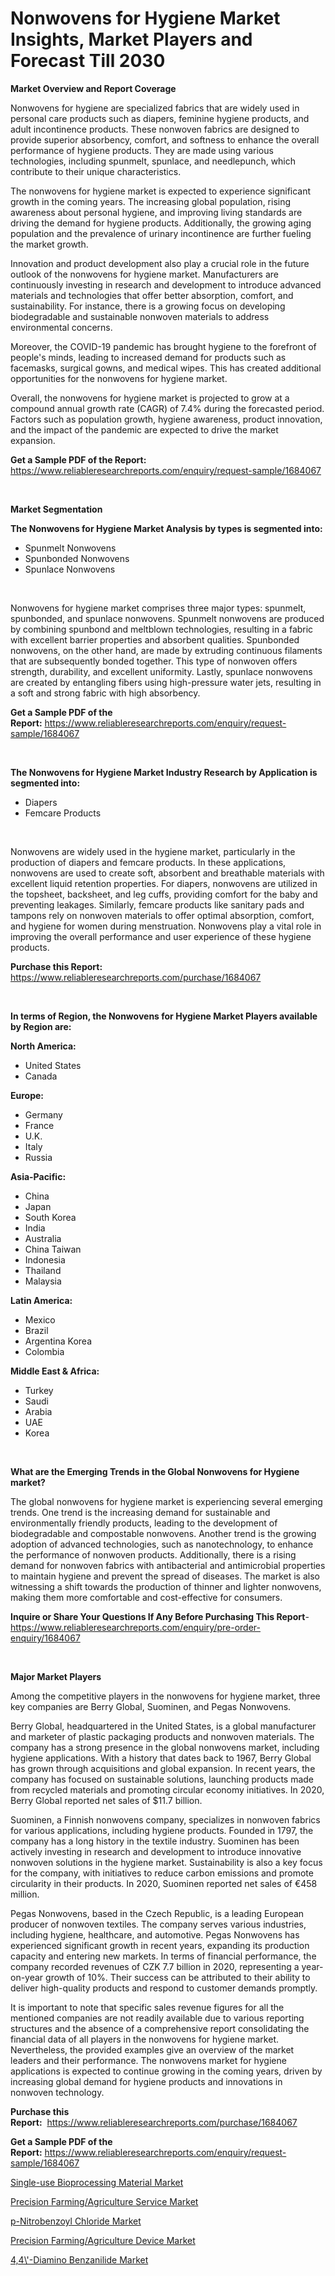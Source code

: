 <p><h1>Nonwovens for Hygiene Market Insights, Market Players and Forecast Till 2030</h1></p><p><strong>Market Overview and Report Coverage</strong></p>
<p><p>Nonwovens for hygiene are specialized fabrics that are widely used in personal care products such as diapers, feminine hygiene products, and adult incontinence products. These nonwoven fabrics are designed to provide superior absorbency, comfort, and softness to enhance the overall performance of hygiene products. They are made using various technologies, including spunmelt, spunlace, and needlepunch, which contribute to their unique characteristics.</p><p>The nonwovens for hygiene market is expected to experience significant growth in the coming years. The increasing global population, rising awareness about personal hygiene, and improving living standards are driving the demand for hygiene products. Additionally, the growing aging population and the prevalence of urinary incontinence are further fueling the market growth.</p><p>Innovation and product development also play a crucial role in the future outlook of the nonwovens for hygiene market. Manufacturers are continuously investing in research and development to introduce advanced materials and technologies that offer better absorption, comfort, and sustainability. For instance, there is a growing focus on developing biodegradable and sustainable nonwoven materials to address environmental concerns.</p><p>Moreover, the COVID-19 pandemic has brought hygiene to the forefront of people's minds, leading to increased demand for products such as facemasks, surgical gowns, and medical wipes. This has created additional opportunities for the nonwovens for hygiene market.</p><p>Overall, the nonwovens for hygiene market is projected to grow at a compound annual growth rate (CAGR) of 7.4% during the forecasted period. Factors such as population growth, hygiene awareness, product innovation, and the impact of the pandemic are expected to drive the market expansion.</p></p>
<p><strong>Get a Sample PDF of the Report:</strong> <a href="https://www.reliableresearchreports.com/enquiry/request-sample/1684067">https://www.reliableresearchreports.com/enquiry/request-sample/1684067</a></p>
<p>&nbsp;</p>
<p><strong>Market Segmentation</strong></p>
<p><strong>The Nonwovens for Hygiene Market Analysis by types is segmented into:</strong></p>
<p><ul><li>Spunmelt Nonwovens</li><li>Spunbonded Nonwovens</li><li>Spunlace Nonwovens</li></ul></p>
<p>&nbsp;</p>
<p><p>Nonwovens for hygiene market comprises three major types: spunmelt, spunbonded, and spunlace nonwovens. Spunmelt nonwovens are produced by combining spunbond and meltblown technologies, resulting in a fabric with excellent barrier properties and absorbent qualities. Spunbonded nonwovens, on the other hand, are made by extruding continuous filaments that are subsequently bonded together. This type of nonwoven offers strength, durability, and excellent uniformity. Lastly, spunlace nonwovens are created by entangling fibers using high-pressure water jets, resulting in a soft and strong fabric with high absorbency.</p></p>
<p><strong>Get a Sample PDF of the Report:</strong>&nbsp;<a href="https://www.reliableresearchreports.com/enquiry/request-sample/1684067">https://www.reliableresearchreports.com/enquiry/request-sample/1684067</a></p>
<p>&nbsp;</p>
<p><strong>The Nonwovens for Hygiene Market Industry Research by Application is segmented into:</strong></p>
<p><ul><li>Diapers</li><li>Femcare Products</li></ul></p>
<p>&nbsp;</p>
<p><p>Nonwovens are widely used in the hygiene market, particularly in the production of diapers and femcare products. In these applications, nonwovens are used to create soft, absorbent and breathable materials with excellent liquid retention properties. For diapers, nonwovens are utilized in the topsheet, backsheet, and leg cuffs, providing comfort for the baby and preventing leakages. Similarly, femcare products like sanitary pads and tampons rely on nonwoven materials to offer optimal absorption, comfort, and hygiene for women during menstruation. Nonwovens play a vital role in improving the overall performance and user experience of these hygiene products.</p></p>
<p><strong>Purchase this Report:</strong>&nbsp; <a href="https://www.reliableresearchreports.com/purchase/1684067">https://www.reliableresearchreports.com/purchase/1684067</a></p>
<p>&nbsp;</p>
<p><strong>In terms of Region, the Nonwovens for Hygiene Market Players available by Region are:</strong></p>
<p>
    <p> <strong> North America: </strong>
        <ul>
            <li>United States</li>
            <li>Canada</li>
        </ul>
        </p> 
    <p> <strong> Europe: </strong>
        <ul>
            <li>Germany</li>
            <li>France</li>
            <li>U.K.</li>
            <li>Italy</li>
            <li>Russia</li>
        </ul>
        </p> 
    <p> <strong> Asia-Pacific: </strong>
        <ul>
            <li>China</li>
            <li>Japan</li>
            <li>South Korea</li>
            <li>India</li>
            <li>Australia</li>
            <li>China Taiwan</li>
            <li>Indonesia</li>
            <li>Thailand</li>
            <li>Malaysia</li>
        </ul>
        </p> 
    <p> <strong> Latin America: </strong>
        <ul>
            <li>Mexico</li>
            <li>Brazil</li>
            <li>Argentina Korea</li>
            <li>Colombia</li>
        </ul>
        </p> 
    <p> <strong> Middle East & Africa: </strong>
        <ul>
            <li>Turkey</li>
            <li>Saudi</li>
            <li>Arabia</li>
            <li>UAE</li>
            <li>Korea</li>
        </ul>
    </p>
    </p>
<p>&nbsp;</p>
<p><strong>What are the Emerging Trends in the Global Nonwovens for Hygiene market?</strong></p>
<p><p>The global nonwovens for hygiene market is experiencing several emerging trends. One trend is the increasing demand for sustainable and environmentally friendly products, leading to the development of biodegradable and compostable nonwovens. Another trend is the growing adoption of advanced technologies, such as nanotechnology, to enhance the performance of nonwoven products. Additionally, there is a rising demand for nonwoven fabrics with antibacterial and antimicrobial properties to maintain hygiene and prevent the spread of diseases. The market is also witnessing a shift towards the production of thinner and lighter nonwovens, making them more comfortable and cost-effective for consumers.</p></p>
<p><strong>Inquire or Share Your Questions If Any Before Purchasing This Report</strong>- <a href="https://www.reliableresearchreports.com/enquiry/pre-order-enquiry/1684067">https://www.reliableresearchreports.com/enquiry/pre-order-enquiry/1684067</a></p>
<p>&nbsp;</p>
<p><strong>Major Market Players</strong></p>
<p><p>Among the competitive players in the nonwovens for hygiene market, three key companies are Berry Global, Suominen, and Pegas Nonwovens. </p><p>Berry Global, headquartered in the United States, is a global manufacturer and marketer of plastic packaging products and nonwoven materials. The company has a strong presence in the global nonwovens market, including hygiene applications. With a history that dates back to 1967, Berry Global has grown through acquisitions and global expansion. In recent years, the company has focused on sustainable solutions, launching products made from recycled materials and promoting circular economy initiatives. In 2020, Berry Global reported net sales of $11.7 billion.</p><p>Suominen, a Finnish nonwovens company, specializes in nonwoven fabrics for various applications, including hygiene products. Founded in 1797, the company has a long history in the textile industry. Suominen has been actively investing in research and development to introduce innovative nonwoven solutions in the hygiene market. Sustainability is also a key focus for the company, with initiatives to reduce carbon emissions and promote circularity in their products. In 2020, Suominen reported net sales of €458 million.</p><p>Pegas Nonwovens, based in the Czech Republic, is a leading European producer of nonwoven textiles. The company serves various industries, including hygiene, healthcare, and automotive. Pegas Nonwovens has experienced significant growth in recent years, expanding its production capacity and entering new markets. In terms of financial performance, the company recorded revenues of CZK 7.7 billion in 2020, representing a year-on-year growth of 10%. Their success can be attributed to their ability to deliver high-quality products and respond to customer demands promptly.</p><p>It is important to note that specific sales revenue figures for all the mentioned companies are not readily available due to various reporting structures and the absence of a comprehensive report consolidating the financial data of all players in the nonwovens for hygiene market. Nevertheless, the provided examples give an overview of the market leaders and their performance. The nonwovens market for hygiene applications is expected to continue growing in the coming years, driven by increasing global demand for hygiene products and innovations in nonwoven technology.</p></p>
<p><strong>Purchase this Report:</strong>&nbsp;&nbsp;<a href="https://www.reliableresearchreports.com/purchase/1684067">https://www.reliableresearchreports.com/purchase/1684067</a></p>
<p></p>
<p><strong>Get a Sample PDF of the Report:</strong>&nbsp;<a href="https://www.reliableresearchreports.com/enquiry/request-sample/1684067">https://www.reliableresearchreports.com/enquiry/request-sample/1684067</a></p>
<p><p><a href="https://www.linkedin.com/pulse/decoding-single-use-bioprocessing-material-market-deep-dive/">Single-use Bioprocessing Material Market</a></p><p><a href="https://www.linkedin.com/pulse/precision-farmingagriculture-service-market-challenges-opportunities/">Precision Farming/Agriculture Service Market</a></p><p><a href="https://medium.com/@cameronhuel/p-nitrobenzoyl-chloride-market-analysis-and-sze-forecasted-for-period-from-2023-to-2030-135e5f7893f0">p-Nitrobenzoyl Chloride Market</a></p><p><a href="https://www.linkedin.com/pulse/precision-farmingagriculture-device-market-research-report/">Precision Farming/Agriculture Device Market</a></p><p><a href="https://medium.com/@sandyabbott2023/4-4-diamino-benzanilide-market-size-market-outlook-and-market-forecast-2023-to-2030-0e6f2bf3eb0d">4,4\'-Diamino Benzanilide Market</a></p></p>